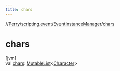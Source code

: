 ```yaml
---
title: chars
---
```

//[Perry](../../../index.html)/[scripting.event](../index.html)/[EventInstanceManager](index.html)/[chars](chars.html)



# chars



[jvm]\
val [chars](chars.html): [MutableList](https://kotlinlang.org/api/latest/jvm/stdlib/kotlin.collections/-mutable-list/index.html)&lt;[Character](../../client/-character/index.html)&gt;




